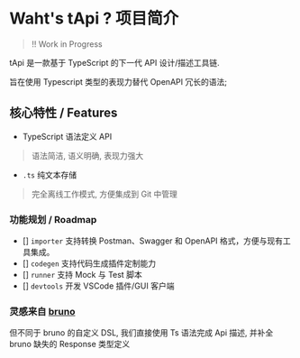 # Waht's tApi ? 项目简介

> !! Work in Progress

tApi 是一款基于 TypeScript 的下一代 API 设计/描述工具链.

旨在使用 Typescript 类型的表现力替代 OpenAPI 冗长的语法;

## 核心特性 / Features

- TypeScript 语法定义 API

> 语法简洁, 语义明确, 表现力强大

- `.ts` 纯文本存储

> 完全离线工作模式, 方便集成到 Git 中管理

### 功能规划 / Roadmap

- [] `importer` 支持转换 Postman、Swagger 和 OpenAPI 格式，方便与现有工具集成。
- [] `codegen` 支持代码生成插件定制能力
- [] `runner` 支持 Mock 与 Test 脚本
- [] `devtools` 开发 VSCode 插件/GUI 客户端

### 灵感来自 [bruno](https://docs.usebruno.com/introduction/what-is-bruno)

但不同于 bruno 的自定义 DSL, 我们直接使用 Ts 语法完成 Api 描述, 并补全 bruno 缺失的 Response 类型定义
